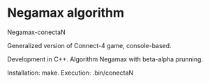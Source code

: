 # Negamax algorithm
Negamax-conectaN

Generalized version of Connect-4 game, console-based.

Development in C++. Algorithm Negamax with beta-alpha prunning.

Installation: make.
Execution: .bin/conectaN
